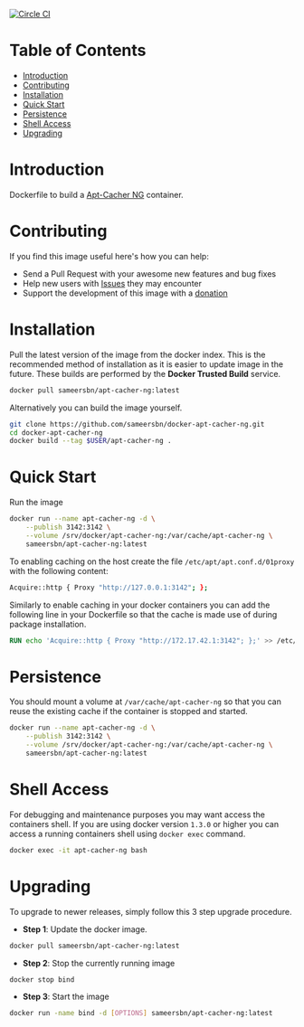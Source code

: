 [![Circle CI](https://circleci.com/gh/sameersbn/docker-apt-cacher-ng.svg?style=svg)](https://circleci.com/gh/sameersbn/docker-apt-cacher-ng)

# Table of Contents

- [Introduction](#introduction)
- [Contributing](#contributing)
- [Installation](#installation)
- [Quick Start](#quick-start)
- [Persistence](#persistence)
- [Shell Access](#shell-access)
- [Upgrading](#upgrading)

# Introduction

Dockerfile to build a [Apt-Cacher NG](https://www.unix-ag.uni-kl.de/~bloch/acng/) container.

# Contributing

If you find this image useful here's how you can help:

- Send a Pull Request with your awesome new features and bug fixes
- Help new users with [Issues](https://github.com/sameersbn/docker-apt-cacher-ng/issues) they may encounter
- Support the development of this image with a [donation](http://www.damagehead.com/donate/)

# Installation

Pull the latest version of the image from the docker index. This is the recommended method of installation as it is easier to update image in the future. These builds are performed by the **Docker Trusted Build** service.

```bash
docker pull sameersbn/apt-cacher-ng:latest
```

Alternatively you can build the image yourself.

```bash
git clone https://github.com/sameersbn/docker-apt-cacher-ng.git
cd docker-apt-cacher-ng
docker build --tag $USER/apt-cacher-ng .
```

# Quick Start

Run the image

```bash
docker run --name apt-cacher-ng -d \
    --publish 3142:3142 \
    --volume /srv/docker/apt-cacher-ng:/var/cache/apt-cacher-ng \
    sameersbn/apt-cacher-ng:latest
```

To enabling caching on the host create the file `/etc/apt/apt.conf.d/01proxy` with the following content:

```bash
Acquire::http { Proxy "http://127.0.0.1:3142"; };
```

Similarly to enable caching in your docker containers you can add the following line in your Dockerfile so that the cache is made use of during package installation.

```dockerfile
RUN echo 'Acquire::http { Proxy "http://172.17.42.1:3142"; };' >> /etc/apt/apt.conf.d/01proxy
```

# Persistence

You should mount a volume at `/var/cache/apt-cacher-ng` so that you can reuse the existing cache if the container is stopped and started.

```bash
docker run --name apt-cacher-ng -d \
    --publish 3142:3142 \
    --volume /srv/docker/apt-cacher-ng:/var/cache/apt-cacher-ng \
    sameersbn/apt-cacher-ng:latest
```

# Shell Access

For debugging and maintenance purposes you may want access the containers shell. If you are using docker version `1.3.0` or higher you can access a running containers shell using `docker exec` command.

```bash
docker exec -it apt-cacher-ng bash
```

# Upgrading

To upgrade to newer releases, simply follow this 3 step upgrade procedure.

- **Step 1**: Update the docker image.

```bash
docker pull sameersbn/apt-cacher-ng:latest
```

- **Step 2**: Stop the currently running image

```bash
docker stop bind
```

- **Step 3**: Start the image

```bash
docker run -name bind -d [OPTIONS] sameersbn/apt-cacher-ng:latest
```
